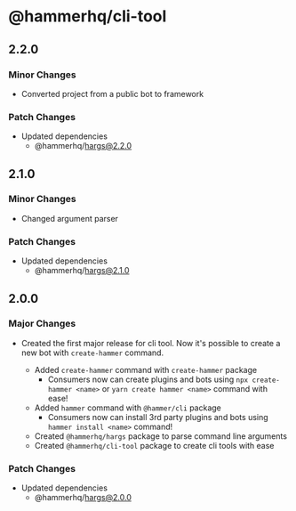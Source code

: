 # @hammerhq/cli-tool

## 2.2.0

### Minor Changes

-   Converted project from a public bot to framework

### Patch Changes

-   Updated dependencies
    -   @hammerhq/hargs@2.2.0

## 2.1.0

### Minor Changes

-   Changed argument parser

### Patch Changes

-   Updated dependencies
    -   @hammerhq/hargs@2.1.0

## 2.0.0

### Major Changes

-   Created the first major release for cli tool. Now it's possible to create a new bot with `create-hammer` command.

    -   Added `create-hammer` command with `create-hammer` package
        -   Consumers now can create plugins and bots using `npx create-hammer <name>` or `yarn create hammer <name>` command with ease!
    -   Added `hammer` command with `@hammer/cli` package
        -   Consumers now can install 3rd party plugins and bots using `hammer install <name>` command!
    -   Created `@hammerhq/hargs` package to parse command line arguments
    -   Created `@hammerhq/cli-tool` package to create cli tools with ease

### Patch Changes

-   Updated dependencies
    -   @hammerhq/hargs@2.0.0
